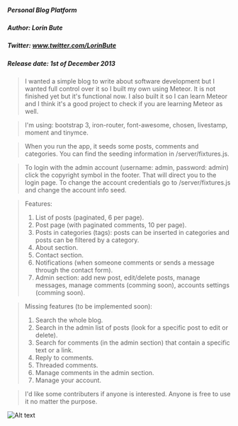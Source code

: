 ##### Personal Blog Platform             
##### Author: Lorin Bute                 
##### Twitter: www.twitter.com/LorinBute 
##### Release date: 1st of December 2013 

> I wanted a simple blog to write about software development but I wanted full control over it so I built my own using Meteor. It is not finished yet but it's functional now. I also built it so I can learn Meteor and I think it's a good project to check if you are learning Meteor as well.

> I'm using: bootstrap 3, iron-router, font-awesome, chosen, livestamp, moment and tinymce.

> When you run the app, it seeds some posts, comments and categories. You can find the seeding information in /server/fixtures.js.

> To login with the admin account (username: admin, password: admin) click the copyright symbol in the footer. That will direct you to the login page. To change the account credentials go to /server/fixtures.js and change the account info seed.


> Features:
> 1. List of posts (paginated, 6 per page).
> 2. Post page (with paginated comments, 10 per page).
> 3. Posts in categories (tags): posts can be inserted in categories and posts can be filtered by a category.
> 4. About section.
> 5. Contact section.
> 6. Notifications (when someone comments or sends a message through the contact form).
> 7. Admin section: add new post, edit/delete posts, manage messages, manage comments (comming soon), accounts settings (comming soon).

> Missing features (to be implemented soon):
> 1. Search the whole blog.
> 2. Search in the admin list of posts (look for a specific post to edit or delete).
> 3. Search for comments (in the admin section) that contain a specific text or a link.
> 4. Reply to comments.
> 5. Threaded comments.
> 6. Manage comments in the admin section.
> 7. Manage your account.

> I'd like some contributers if anyone is interested. 
> Anyone is free to use it no matter the purpose.

![Alt text](https://raw.github.com.com/albdusty/personal-blog/tree/master/public/images/screenshot.png)



